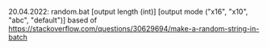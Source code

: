 20.04.2022:
    random.bat [output length (int)] [output mode ("x16", "x10", "abc", "default")]
    based of https://stackoverflow.com/questions/30629694/make-a-random-string-in-batch